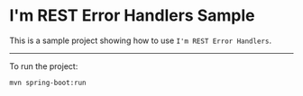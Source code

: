 # I'm REST Error Handlers Sample

This is a sample project showing how to use `I'm REST Error Handlers`.

---

To run the project:

```
mvn spring-boot:run
```

